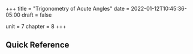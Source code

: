 +++
title = "Trigonometry of Acute Angles"
date = 2022-01-12T10:45:36-05:00
draft = false

unit = 7
chapter = 8
+++

## Quick Reference

